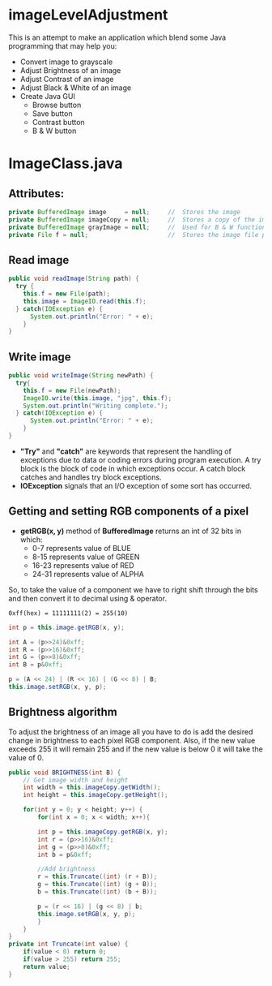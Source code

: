 # imageLevelAdjustment

This is an attempt to make an application which blend some Java programming that may help you:
  - Convert image to grayscale
  - Adjust Brightness of an image
  - Adjust Contrast of an image
  - Adjust Black & White of an image
  - Create Java GUI
    - Browse button
    - Save button
    - Contrast button
    - B & W button


# ImageClass.java

## Attributes:
```java
private BufferedImage image     = null;     //  Stores the image
private BufferedImage imageCopy = null;     //  Stores a copy of the image
private BufferedImage grayImage = null;     //  Used for B & W function
private File f = null;                      //  Stores the image file path
```
## Read image
```java
public void readImage(String path) {
  try {
    this.f = new File(path);
    this.image = ImageIO.read(this.f);
  } catch(IOException e) {
      System.out.println("Error: " + e);
    }
}
```
## Write image
```java
public void writeImage(String newPath) {
  try{
    this.f = new File(newPath);  
    ImageIO.write(this.image, "jpg", this.f);
    System.out.println("Writing complete.");
  } catch(IOException e) {
      System.out.println("Error: " + e);
    }
}
```
* **"Try"** and **"catch"** are keywords that represent the handling of exceptions due to data or coding errors during program execution. A try block is the block of code in which exceptions occur. A catch block catches and handles try block exceptions.
* **IOException** signals that an I/O exception of some sort has occurred.
## Getting and setting RGB components of a pixel
* **getRGB(x, y)** method of **BufferedImage** returns an int of 32 bits in which:
  - 0-7 represents value of BLUE
  - 8-15 represents value of GREEN
  - 16-23 represents value of RED
  - 24-31 represents value of ALPHA
  
So, to take the value of a component we have to right shift through the bits and then convert it to decimal using & operator.

```
0xff(hex) = 11111111(2) = 255(10)
```

```java
int p = this.image.getRGB(x, y);

int A = (p>>24)&0xff;
int R = (p>>16)&0xff;
int G = (p>>8)&0xff;
int B = p&0xff;

p = (A << 24) | (R << 16) | (G << 8) | B;
this.image.setRGB(x, y, p);
```
## Brightness algorithm
  To adjust the brightness of an image all you have to do is add the desired change in brightness to each pixel RGB component. Also, if the new value exceeds 255 it will remain 255 and if the new value is below 0 it will take the value of 0.
  
```java
public void BRIGHTNESS(int B) {
	// Get image width and height
	int width = this.imageCopy.getWidth();
	int height = this.imageCopy.getHeight();

	for(int y = 0; y < height; y++) {
		for(int x = 0; x < width; x++){

		int p = this.imageCopy.getRGB(x, y);
		int r = (p>>16)&0xff;
		int g = (p>>8)&0xff;
		int b = p&0xff;

		//Add brightness
		r = this.Truncate((int) (r + B));
		g = this.Truncate((int) (g + B));
		b = this.Truncate((int) (b + B));

		p = (r << 16) | (g << 8) | b;
		this.image.setRGB(x, y, p);
		}
	}
}
private int Truncate(int value) {
	if(value < 0) return 0;
	if(value > 255) return 255;
	return value;
}
```
